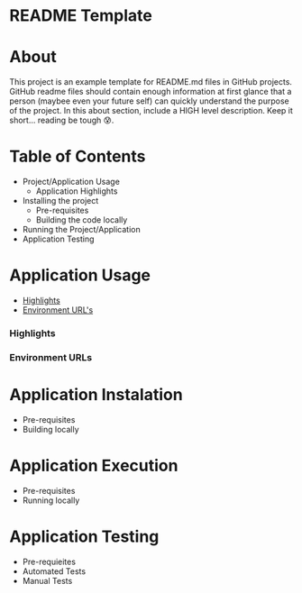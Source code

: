 # README Template

# About
This project is an example template for README.md files in GitHub projects. GitHub readme files should contain enough information at first glance that a person (maybee even your future self) can quickly understand the purpose of the project. In this about section, include a HIGH level description. Keep it short... reading be tough :cold_sweat:.

# Table of Contents
  * Project/Application Usage
    * Application Highlights
  * Installing the project
    * Pre-requisites
    * Building the code locally
  * Running the Project/Application
  * Application Testing
    
# Application Usage
  * [Highlights](#highlights)
  * [Environment URL's](#environment-urls)

 ### Highlights
 ### Environment URLs

# Application Instalation
  * Pre-requisites
  * Building locally
    
# Application Execution
  * Pre-requisites
  * Running locally
    
# Application Testing
  * Pre-requieites
  * Automated Tests
  * Manual Tests
